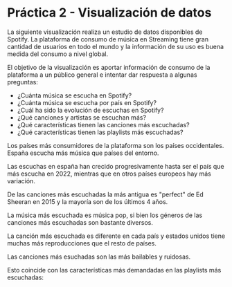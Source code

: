 # Práctica 2 - Visualización de datos

La siguiente visualización realiza un estudio de datos disponibles de Spotify. La plataforma de consumo de música en Streaming tiene gran cantidad de usuarios en todo el mundo y la información de su uso es buena medida del consumo a nivel global.

El objetivo de la visualización es aportar información de consumo de la plataforma a un público general e intentar dar respuesta a algunas preguntas:
  - ¿Cuánta música se escucha en Spotify?
  - ¿Cuánta música se escucha por país en Spotify?
  - ¿Cuál ha sido la evolución de escuchas en Spotify?
  - ¿Qué canciones y artistas se escuchan más?
  - ¿Qué características tienen las canciones más escuchadas?
  - ¿Qué características tienen las playlists más escuchadas?

Los países más consumidores de la plataforma son los países occidentales. España escucha más música que países del entorno.
<div class="flourish-embed flourish-hierarchy" data-src="visualisation/12509279"><script src="https://public.flourish.studio/resources/embed.js"></script></div>

Las escuchas en españa han crecido progresivamente hasta ser el país que más escucha en 2022, mientras que en otros países europeos hay más variación.
<div class="flourish-embed flourish-chart" data-src="visualisation/12525434"><script src="https://public.flourish.studio/resources/embed.js"></script></div>

De las canciones más escuchadas la más antigua es "perfect" de Ed Sheeran en 2015 y la mayoría son de los últimos 4 años.
<div class="flourish-embed flourish-chart" data-src="visualisation/12508564"><script src="https://public.flourish.studio/resources/embed.js"></script></div>
<div class="flourish-embed flourish-chart" data-src="visualisation/12525778"><script src="https://public.flourish.studio/resources/embed.js"></script></div>

La música más escuchada es música pop, si bien los géneros de las canciones más escuchadas son bastante diversos.
<div class="flourish-embed flourish-sankey" data-src="visualisation/12512885"><script src="https://public.flourish.studio/resources/embed.js"></script></div>

La canción más escuchada es diferente en cada país y estados unidos tiene muchas más reproducciones que el resto de países.
<div class="flourish-embed flourish-scatter" data-src="visualisation/12515003"><script src="https://public.flourish.studio/resources/embed.js"></script></div>

Las canciones más esuchadas son las más bailables y ruidosas.
<div class="flourish-embed flourish-sankey" data-src="visualisation/12512468"><script src="https://public.flourish.studio/resources/embed.js"></script></div>

Esto coincide con las características más demandadas en las playlists más escuchadas:
<div class="flourish-embed flourish-chart" data-src="visualisation/12513037"><script src="https://public.flourish.studio/resources/embed.js"></script></div>
<div class="flourish-embed flourish-sankey" data-src="visualisation/12513148"><script src="https://public.flourish.studio/resources/embed.js"></script></div>

